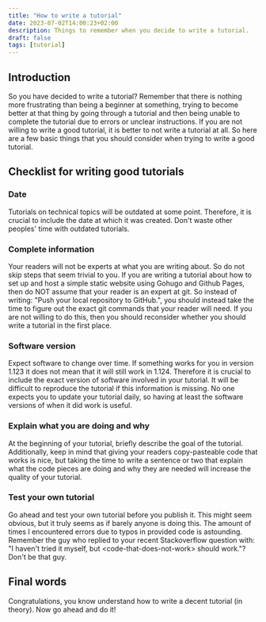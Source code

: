```yaml
---
title: "How to write a tutorial"
date: 2023-07-02T14:00:23+02:00
description: Things to remember when you decide to write a tutorial.
draft: false
tags: [tutorial]
---
```


## Introduction

So you have decided to write a tutorial? Remember that there is nothing more frustrating than being a beginner at something, trying to become better at that thing by going through a tutorial and then being unable to complete the tutorial due to errors or unclear instructions. If you are not willing to write a good tutorial, it is better to not write a tutorial at all. So here are a few basic things that you should consider when trying to write a good tutorial.

## Checklist for writing good tutorials

### Date
Tutorials on technical topics will be outdated at some point. Therefore, it is crucial to include the date at which it was created. Don't waste other peoples' time with outdated tutorials.

### Complete information
Your readers will not be experts at what you are writing about. So do not skip steps that seem trivial to you. If you are writing a tutorial about how to set up and host a simple static website using Gohugo and Github Pages, then do NOT assume that your reader is an expert at git. So instead of writing: "Push your local repository to GitHub.", you should instead take the time to figure out the exact git commands that your reader will need. If you are not willing to do this, then you should reconsider whether you should write a tutorial in the first place.

### Software version
Expect software to change over time. If something works for you in version 1.123 it does not mean that it will still work in 1.124. Therefore it is crucial to include the exact version of software involved in your tutorial. It will be difficult to reproduce the tutorial if this information is missing. No one expects you to update your tutorial daily, so having at least the software versions of when it did work is useful.

### Explain what you are doing and why
At the beginning of your tutorial, briefly describe the goal of the tutorial. Additionally, keep in mind that giving your readers copy-pasteable code that works is nice, but taking the time to write a sentence or two that explain what the code pieces are doing and why they are needed will increase the quality of your tutorial.

### Test your own tutorial
Go ahead and test your own tutorial before you publish it. This might seem obvious, but it truly seems as if barely anyone is doing this. The amount of times I encountered errors due to typos in provided code is astounding. Remember the guy who replied to your recent Stackoverflow question with: "I haven't tried it myself, but \<code-that-does-not-work\> should work."? Don't be that guy.

## Final words
Congratulations, you know understand how to write a decent tutorial (in theory). Now go ahead and do it!